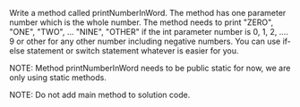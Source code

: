 Write a method called printNumberInWord. The method has one parameter number which is the whole number. 
The method needs to print "ZERO", "ONE", "TWO", ... "NINE", "OTHER" if the int parameter number is 0, 1, 2, .... 9 or other for any other number including negative numbers. You can use if-else statement or switch statement whatever is easier for you.


NOTE: Method printNumberInWord needs to be public static for now, we are only using static methods.

NOTE: Do not add main method to solution code.